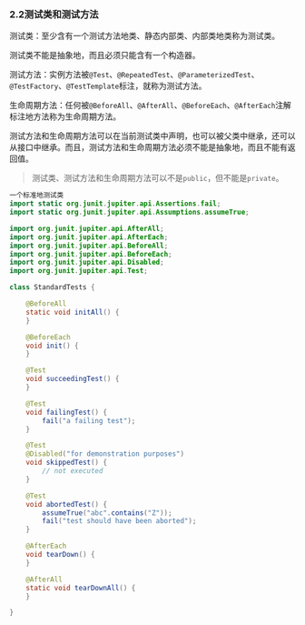### 2.2测试类和测试方法

测试类：至少含有一个测试方法地类、静态内部类、内部类地类称为测试类。

测试类不能是抽象地，而且必须只能含有一个构造器。

测试方法：实例方法被`@Test`、`@RepeatedTest`、`@ParameterizedTest`、`@TestFactory`、`@TestTemplate`标注，就称为测试方法。

生命周期方法：任何被`@BeforeAll`、`@AfterAll`、`@BeforeEach`、`@AfterEach`注解标注地方法称为生命周期方法。

测试方法和生命周期方法可以在当前测试类中声明，也可以被父类中继承，还可以从接口中继承。而且，测试方法和生命周期方法必须不能是抽象地，而且不能有返回值。

> 测试类、测试方法和生命周期方法可以不是`public`，但不能是`private`。

```java
一个标准地测试类
import static org.junit.jupiter.api.Assertions.fail;
import static org.junit.jupiter.api.Assumptions.assumeTrue;

import org.junit.jupiter.api.AfterAll;
import org.junit.jupiter.api.AfterEach;
import org.junit.jupiter.api.BeforeAll;
import org.junit.jupiter.api.BeforeEach;
import org.junit.jupiter.api.Disabled;
import org.junit.jupiter.api.Test;

class StandardTests {

    @BeforeAll
    static void initAll() {
    }

    @BeforeEach
    void init() {
    }

    @Test
    void succeedingTest() {
    }

    @Test
    void failingTest() {
        fail("a failing test");
    }

    @Test
    @Disabled("for demonstration purposes")
    void skippedTest() {
        // not executed
    }

    @Test
    void abortedTest() {
        assumeTrue("abc".contains("Z"));
        fail("test should have been aborted");
    }

    @AfterEach
    void tearDown() {
    }

    @AfterAll
    static void tearDownAll() {
    }

}
```

